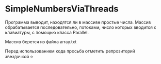 # SimpleNumbersViaThreads
Программа выводит, находятся ли в массиве простые числа. Массив обрабатывается последовательно, потоками, число которых вводится с клавиатуры, с помощью класса Parallel. 

Массив берется из файла array.txt

Перед использованием кода просьба отметить репрозиторий звездочкой ⭐
